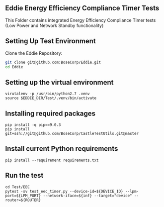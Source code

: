 ## Eddie Energy Efficiency Compliance Timer Tests
This Folder contains integrated Energy Efficiency Compliance Timer tests (Low Power and Network Standby functionality)

## Setting Up Test Environment

Clone the Eddie Repository:
```bash
git clone git@github.com:BoseCorp/Eddie.git
cd Eddie
```
## Setting up the virtual environment

```
virutalenv -p /usr/bin/python2.7 .venv
source $EDDIE_DIR/Test/.venv/bin/activate
```

## Installing required packages
```
pip install -q pip==9.0.3
pip install git+ssh://git@github.com/BoseCorp/CastleTestUtils.git@master
```

## Install current Python requirements
```
pip install --requirement requirements.txt
```

## Run the test
```
cd Test/EEC
pytest -sv test_eec_timer.py --device-id=${DEVICE_ID} --lpm-port=${LPM_PORT} --network-iface=${inf} --target="device" --router=${ROUTER}
```

